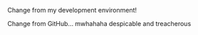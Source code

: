 Change from my development environment!

Change from GitHub... mwhahaha despicable and treacherous 
